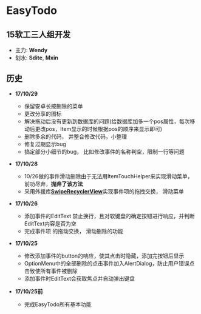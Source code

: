 # EasyTodo

## 15软工三人组开发
- 主力: **Wendy**
- 划水: **Sdite**, **Mxin**

## 历史

- **17/10/29**
    + 保留安卓长按删除的菜单
    + 更改分享的图标
    + 解决拖动后没有更新到数据库的问题(给数据库加多一个pos属性，每次移动后更改pos，Item显示的时候根据pos的顺序来显示即可)
    + 删除多余的代码， 并整合修改代码，小整理
    + 修复过期显示bug
    + 搞定部分小细节的bug， 比如修改事件的名称判空，限制一行等问题

- **17/10/28**
    + 10/26做的事件滑动删除由于无法用ItemTouchHelper来实现滑动菜单，前功尽弃，**抛弃了该方法**
    + 采用外援库[**SwipeRecyclerView**](https://github.com/yanzhenjie/SwipeRecyclerView)实现事件项的拖拽交换， 滑动菜单

- **17/10/26**
    + 添加事件的EditText 禁止换行，且对软键盘的确定按钮进行响应，并判断EditText内容是否为空
    + 完成事件项 的拖动交换， 滑动删除的功能

- **17/10/25**
    + 修改添加事件的button的响应，使其点击时隐藏，添加完按钮后显示
    + OptionMenu中的全部删除的点击事件加入AlertDialog，防止用户错误点击致使所有事件被删除
    + 添加事件时EditText会获取焦点并自动弹出键盘

- **17/10/25前** 
    + 完成EasyTodo所有基本功能